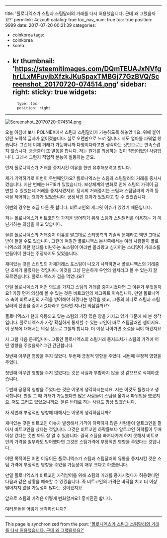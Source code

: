 
---
title: '폴로니엑스가 스팀과 스팀달러의 거래를 다시 허용했습니다. 근데 왜 그랬을까요?'
permlink: 4czcu9
catalog: true
toc_nav_num: true
toc: true
position: 9999
date: 2017-07-20 00:21:39
categories:
- coinkorea
tags:
- coinkorea
- korea
- kr
thumbnail: 'https://steemitimages.com/DQmTEUAJxNVfghrLLxMFuvjbXfzkJKuSpaxTMBGj77GzBVQ/Screenshot_20170720-074514.png'
sidebar:
    right:
        sticky: true
widgets:
    -
        type: toc
        position: right
---


![Screenshot_20170720-074514.png](https://steemitimages.com/DQmTEUAJxNVfghrLLxMFuvjbXfzkJKuSpaxTMBGj77GzBVQ/Screenshot_20170720-074514.png)

오늘 아침에 보니 POLNIEX에서 스팀과 스팀달러가 가능하도록 해놓았네요. 위에 붙어 있던 노락색 글자가 없어졌습니다.  실로 오랜만으로 느껴 집니다.  저도 얼마를 파워업 했습니다. 그런데 이제 거래가 가능하니까 다행이다라고만 생각하는 것만으로는 만족스럽지 않습니다. 궁금증이 또 발동을 합니다. 저는 뭔가를 의심하는 것이 직업이었던 사람입니다. 그래서 그런지 직업적 본능이 발동하는 군요. 

먼저 폴로니엑스가 거래를 중지시킨 이유를 한번 유추해보려고 합니다. 

제가 기억하기로 이번이 두번째인가요? 폴로니엑스는 스팀과 스팀달러의 거래를 중시시켰습니다. 지난 번에는  HF19가 있었습니다. 보상체계의 변화로 인해 스팀의 가격이 급변할 수 있었는데 거래를 중지시켰지요. 당시의 거래중지는  스팀과 스팀달러의 가격 등락을 제어하는 효과가 있었습니다. 긍정적인 효과가 있었다고 할 수 있었습니다. 

이번의 경우는 조금 다른 듯 합니다. 비트코인의 세그윗 이슈가 있었기 때문입니다. 

저는 폴로니엑스가 비트코인의 가격을 방어하기 위해 스팀과 스팀달러를 이용하는 거 아닌가하는 의심을 하고 있습니다.   

물론 폴로니엑스의 거래중지 이유를 말그대로 스티밋측의 기술적 문제라고 액면 그대로 받아 들일 수도 있습니다. 그런데 며칠간 폴로니엑스 본사쪽에서는 여러 사람들이 폴로니엑스의 이런 행태를 비난하는 포스팅이 여러번 올라왔고 심지어는 스티밋이 거래소를 만들어야 한다는 주장까지도 있었습니다.  

재미있는 것은 스티밋의 자체거래소 포스팅이  나오기 사작하면서 폴로니엑스의 거래중단 조치가 풀렸다는 것입니다. 이것을 그냥 단순하게 우연의 일치라고 볼 수 있는지 잘 모르겠습니다. 폴로니엑스가 겁을 먹었나요?   

만일 폴로니엑스가 어떤 의도를 가지고 스팀의 거래를 중지시켰다면 그 이유가 무엇일까요? 가장 먼저 의심해 볼 수 있는 것은 비트코인의 세그위트 이슈입니다. 만일 폴로니엑스 측이 비트코인의 가격을 방어해야 하겠다는 생각을 했고, 그중의 하나로 스팀과 스팀달러의 전송을 중지시켰다라고 한다면 지나친 의심일까요?

폴로니엑스가 현대 유통되고 있는 스팀의 가장 많은 양을 가지고 있기 때문에 해 본 생각입니다. 폴로니엑스가 가장 확실하게 통제할 수 있는 코인이 바로 스팀달러인 셈이지요. 이 문제에 대해서는 의심 정도로 그칠까 합니다. 더 이상 나아가면 소설을 써야 하겠지요

자 그럼 다음 문제입니다. 
그동안 폴로니엑스의 스팀거래  중지조치가 스팀의 가격에 어떤 영향을 주었을까? 그건 간단합니다. 

첫번째 아무런 영향을 주지 않았다.
두번째 긍정적 영향을 주었다.
세번째 부정적 영향을 주었다.   

첫번째 아무런 영향을 주지 않았다는 것은 사실과 부합하지 않을 것 같으므로 삭제하겠습니다. 

두번째 긍정적 영향을 주었다는 것은 어떻게 생각하시는지요. 저는 이것도 틀렸다고 생각합니다. 만일 그 때 거래가 가능했다면 많은 사람들이 스팀을 옮겨서 파워업을 했겠지요. 저도 그러고 있었으니까요. 물론 반대로 하는 사람도 항상 있겠습니다.
 
자 세번째 부정적인 영향에 대해서는 어떻게 생각하십니까? 

재미있는 것은 비트코인 이슈가 발생해서 가격이 하락하자 많은 사람들이 알트코인을 팔아서 비트코인을 샀다는 것입니다.  그것은 비트코인 하락률보다 알트코인 하락률이 두배이상 컸다는 것만 봐도 잘 알 수 있습니다. 결국 스팀을 빠져나가게 하지 못해서 비트코인의 가격을 일부라도 방어했다면 그것은 스팀가격에 부정적인 영향을 주었다는 것입니다. 

어떤 목적이든 어떤 이유이든 폴로니엑스가 스팀과 스팀달러의 유통을 중지시킨 것은 스팀 가격에 부정적인 영향을 주었을 가능성이 매우 크다고 하겠습니다. 

만일 폴로니엑스가 비트코인 가격방어를 위해 스팀의 거래를 중지시켰다가 허용했다면 다음과 같은 상황을 예측할 수 있겠습니다. 즉 비트코인의 가격은 바닥을 치고 더 이상 떨어지지 않을 가능성이 많다는 것이겠지요.    

앞으로 스팀의 가격은 어떻게 변화할까요?
흥미진진 합니다. 

여러분들을 어떻게 생각하십니까?

- - -

This page is synchronized from the post: ['폴로니엑스가 스팀과 스팀달러의 거래를 다시 허용했습니다. 근데 왜 그랬을까요?'](https://steemit.com/@oldstone/4czcu9)
